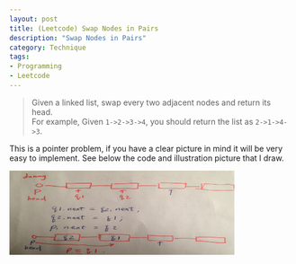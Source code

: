 ```yaml
--- 
layout: post
title: (Leetcode) Swap Nodes in Pairs
description: "Swap Nodes in Pairs"
category: Technique
tags: 
- Programming 
- Leetcode
---
```




> Given a linked list, swap every two adjacent nodes and return its head.  
> For example, Given `1->2->3->4`, you should return the list as `2->1->4->3`.


This is a pointer problem, if you have a clear picture in mind it will be very easy to implement. See below the code and illustration picture that I draw.


<img src="/assets/images/2014/07/15/pointer.png" alt="pointer" style="width: 400px; height: 150px;"/>